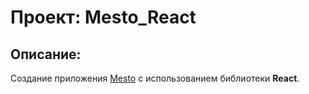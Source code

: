 # Проект: Mesto_React

## Описание:
Создание приложения [Mesto](https://github.com/flaneur4dev/mesto) с использованием библиотеки __React__.
